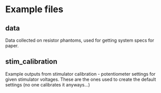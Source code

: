 # Example files

## data
Data collected on resistor phantoms, used for getting system specs for paper.

## stim_calibration
Example outputs from stimulator calibration - potentiometer settings for given stimulator voltages. These are the ones used to create the default settings (no one calibrates it anyways...)
